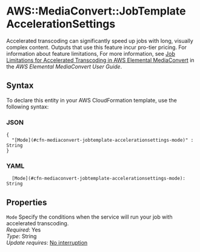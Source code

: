 # AWS::MediaConvert::JobTemplate AccelerationSettings<a name="aws-properties-mediaconvert-jobtemplate-accelerationsettings"></a>

Accelerated transcoding can significantly speed up jobs with long, visually complex content\. Outputs that use this feature incur pro\-tier pricing\. For information about feature limitations, For more information, see [Job Limitations for Accelerated Transcoding in AWS Elemental MediaConvert](https://docs.aws.amazon.com/mediaconvert/latest/ug/job-requirements.html) in the _AWS Elemental MediaConvert User Guide_\.

## Syntax<a name="aws-properties-mediaconvert-jobtemplate-accelerationsettings-syntax"></a>

To declare this entity in your AWS CloudFormation template, use the following syntax:

### JSON<a name="aws-properties-mediaconvert-jobtemplate-accelerationsettings-syntax.json"></a>

```
{
  "[Mode](#cfn-mediaconvert-jobtemplate-accelerationsettings-mode)" : String
}
```

### YAML<a name="aws-properties-mediaconvert-jobtemplate-accelerationsettings-syntax.yaml"></a>

```
  [Mode](#cfn-mediaconvert-jobtemplate-accelerationsettings-mode): String
```

## Properties<a name="aws-properties-mediaconvert-jobtemplate-accelerationsettings-properties"></a>

`Mode` <a name="cfn-mediaconvert-jobtemplate-accelerationsettings-mode"></a>
Specify the conditions when the service will run your job with accelerated transcoding\.  
_Required_: Yes  
_Type_: String  
_Update requires_: [No interruption](https://docs.aws.amazon.com/AWSCloudFormation/latest/UserGuide/using-cfn-updating-stacks-update-behaviors.html#update-no-interrupt)
